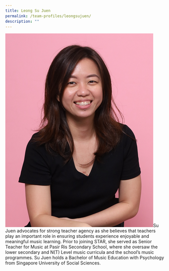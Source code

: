 ```yaml
---
title: Leong Su Juen
permalink: /team-profiles/leongsujuen/
description: ""
---
```


![](/images/Profile%20Pictures/Music%20Unit/sjprofilepic_small.png)Su Juen advocates for strong teacher agency as she believes that teachers play an important role in ensuring students experience enjoyable and meaningful music learning. Prior to joining STAR, she served as Senior Teacher for Music at Pasir Ris Secondary School, where she oversaw the lower secondary and N(T) Level music curricula and the school’s music programmes. Su Juen holds a Bachelor of Music Education with Psychology from Singapore University of Social Sciences. 